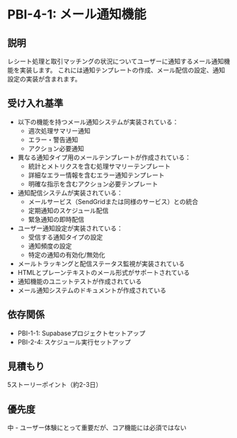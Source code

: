# PBI-4-1: メール通知機能

## 説明

レシート処理と取引マッチングの状況についてユーザーに通知するメール通知機能を実装します。
これには通知テンプレートの作成、メール配信の設定、通知設定の実装が含まれます。

## 受け入れ基準

- 以下の機能を持つメール通知システムが実装されている：
  - 週次処理サマリー通知
  - エラー・警告通知
  - アクション必要通知
- 異なる通知タイプ用のメールテンプレートが作成されている：
  - 統計とメトリクスを含む処理サマリーテンプレート
  - 詳細なエラー情報を含むエラー通知テンプレート
  - 明確な指示を含むアクション必要テンプレート
- 通知配信システムが実装されている：
  - メールサービス（SendGridまたは同様のサービス）との統合
  - 定期通知のスケジュール配信
  - 緊急通知の即時配信
- ユーザー通知設定が実装されている：
  - 受信する通知タイプの設定
  - 通知頻度の設定
  - 特定の通知の有効化/無効化
- メールトラッキングと配信ステータス監視が実装されている
- HTMLとプレーンテキストのメール形式がサポートされている
- 通知機能のユニットテストが作成されている
- メール通知システムのドキュメントが作成されている

## 依存関係

- PBI-1-1: Supabaseプロジェクトセットアップ
- PBI-2-4: スケジュール実行セットアップ

## 見積もり

5ストーリーポイント（約2-3日）

## 優先度

中 - ユーザー体験にとって重要だが、コア機能には必須ではない
